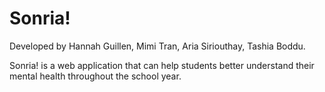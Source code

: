 # Sonria!
Developed by Hannah Guillen, Mimi Tran, Aria Siriouthay, Tashia Boddu.

Sonria! is a web application that can help students better understand their mental health throughout the school year.